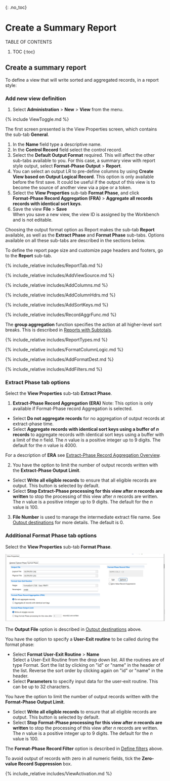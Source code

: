 {: .no_toc}
# Create a Summary Report 

TABLE OF CONTENTS 
1. TOC
{:toc}  

## Create a summary report

To define a view that will write sorted and aggregated records, in a report style:

### Add new view definition

1. Select **Administration** > **New** > **View** from the menu.  

{% include ViewToggle.md %}

The first screen presented is the View Properties screen, which contains the sub-tab **General**.

1. In the **Name** field  type a descriptive name.
2. In the **Control Record** field select the control record.
3. Select the **Default Output Format** required. This will affect the other sub-tabs available to you. For this case, a summary view with report style output, select **Format-Phase Output** > **Report**.
4. You can select an output LR to pre-define columns by using **Create View based on Output Logical Record**.  This option is only available before the first save. It could be useful if the output of this view is to become the source of another view via a pipe or a token.
5. Select the **View Properties** sub-tab **Format Phase**, and click   
**Format-Phase Record Aggregation (FRA)** > **Aggregate all records records with identical sort keys**.  
6. Save the view **File** > **Save**  
When you save a new view, the view ID is assigned by the Workbench and is not editable.

Choosing the output format option as Report makes the sub-tab **Report** available, as well as the **Extract Phase** and **Format Phase** sub-tabs. 
Options available on all these sub-tabs are described in the sections below.

To define the report page size and customize page headers and footers, go to the **Report** sub-tab.

<!-- Report tab description -->
{% include_relative includes/ReportTab.md %}  

<!-- View Source specification description -->
{% include_relative includes/AddViewSource.md %} 

<!-- COLUMN specification description -->
{% include_relative includes/AddColumns.md %}  

<!-- COLUMN header specification description -->
{% include_relative includes/AddColumnHdrs.md %}  

<!-- Sort key specification description -->
{% include_relative includes/AddSortKeys.md %}  

<!-- Notes here about record aggregation types SUM, etc -->
{% include_relative includes/RecordAggrFunc.md %}  

The **group aggregation** function specifies the action at all higher-level sort breaks. This is described in [Reports with Subtotals](#report-with-subtotals).

<!-- Report Types description -->
{% include_relative includes/ReportTypes.md %}  

<!-- Format-Phase column logic description -->
{% include_relative includes/FormatColumnLogic.md %}  

<!-- Output destinations description -->
{% include_relative includes/AddFormatDest.md %}  

<!-- Define filters links -->
{% include_relative includes/AddFilters.md %}  

### Extract Phase tab options

Select the **View Properties** sub-tab **Extract Phase**.  

1) **Extract-Phase Record Aggregation (ERA)** Note: This option is only available if Format-Phase record Aggregation is selected.  
- Select **Do not aggregate records** for no aggregation of output records at extract-phase time.
- Select **Aggregate records with identical sort keys using a buffer of *n* records** to aggregate records with identical sort keys using a buffer with a limit of the *n* field. The *n* value is a positive integer up to 9 digits. The default for the *n* value is 4000.  

For a description of **ERA** see [Extract-Phase Record Aggregation Overview](../ExtractPhaseRecAgg.md).

2) You have the option to limit the number of output records written with the **Extract-Phase Output Limit**.  
- Select **Write all eligible records** to ensure that all eligible records are output. This button is selected by default.  
- Select **Stop Extract-Phase processing for this view after *n* records are written** to stop the processing of this view after *n* records are written. The *n* value is a positive integer up to 9 digits. The default for the *n* value is 100.

3) **File Number** is used to manage the intermediate extract file name. See [Output destinations](#output-destinations) for more details. The default is 0.

### Additional Format Phase tab options

Select the **View Properties** sub-tab **Format Phase**.  

![Format Phase sub-tab](../../images/CreateViewFormatTab2.png)  

The **Output File** option is described in [Output destinations](#output-destinations) above.

You have the option to specify a **User-Exit routine** to be called during the format phase:
- Select **Format User-Exit Routine** > **Name**  
Select a User-Exit Routine from the drop down list. All the routines
are of type Format. Sort the list by clicking on "id" or "name" in the header of the list. Reverse the sort order by clicking again on "id" or "name" in the header. 
- Select **Parameters** to specify input data for the user-exit routine. This can be up to 32 characters.

You have the option to limit the number of output records written with the **Format-Phase Output Limit**.
- Select **Write all eligible records** to ensure that all eligible records are output. This button is selected by default.  
- Select **Stop Format-Phase processing for this view after *n* records are written** to stop the processing of this view after *n* records are written. The *n* value is a positive integer up to 9 digits. The default for the *n* value is 100.

The **Format-Phase Record Filter** option is described in [Define filters](#define-filters) above.

To avoid output of records with zero in all numeric fields, tick the **Zero-value Record Suppression** box.

<!-- Activate view description -->
{% include_relative includes/ViewActivation.md %}  
